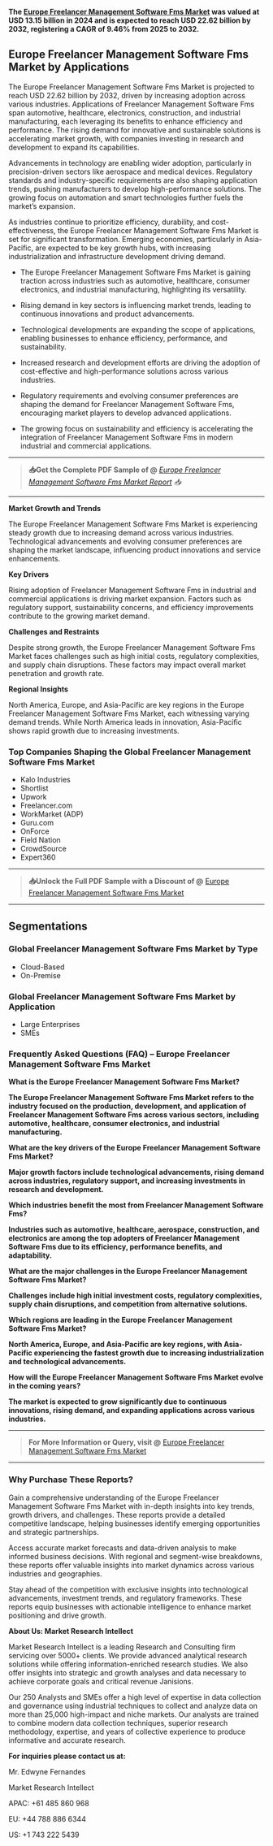 <p><strong>The <a href="https://www.marketresearchintellect.com/download-sample/?rid=173376&amp;utm_source=Pulse-April-Europe&amp;utm_medium=852">Europe Freelancer Management Software Fms Market</a> was valued at USD 13.15 billion in 2024 and is expected to reach USD 22.62 billion by 2032, registering a CAGR of 9.46% from 2025 to 2032.</strong></p><h2>Europe Freelancer Management Software Fms Market by Applications&nbsp;</h2><p><p>The Europe Freelancer Management Software Fms Market is projected to reach USD 22.62 billion by 2032, driven by increasing adoption across various industries. Applications of Freelancer Management Software Fms span automotive, healthcare, electronics, construction, and industrial manufacturing, each leveraging its benefits to enhance efficiency and performance. The rising demand for innovative and sustainable solutions is accelerating market growth, with companies investing in research and development to expand its capabilities.</p><p>Advancements in technology are enabling wider adoption, particularly in precision-driven sectors like aerospace and medical devices. Regulatory standards and industry-specific requirements are also shaping application trends, pushing manufacturers to develop high-performance solutions. The growing focus on automation and smart technologies further fuels the market&rsquo;s expansion.</p><p>As industries continue to prioritize efficiency, durability, and cost-effectiveness, the Europe Freelancer Management Software Fms Market is set for significant transformation. Emerging economies, particularly in Asia-Pacific, are expected to be key growth hubs, with increasing industrialization and infrastructure development driving demand.</p></p><ul><li><p>The Europe Freelancer Management Software Fms Market is gaining traction across industries such as automotive, healthcare, consumer electronics, and industrial manufacturing, highlighting its versatility.</p></li><li><p>Rising demand in key sectors is influencing market trends, leading to continuous innovations and product advancements.</p></li><li><p>Technological developments are expanding the scope of applications, enabling businesses to enhance efficiency, performance, and sustainability.</p></li><li><p>Increased research and development efforts are driving the adoption of cost-effective and high-performance solutions across various industries.</p></li><li><p>Regulatory requirements and evolving consumer preferences are shaping the demand for Freelancer Management Software Fms, encouraging market players to develop advanced applications.</p></li><li><p>The growing focus on sustainability and efficiency is accelerating the integration of Freelancer Management Software Fms in modern industrial and commercial applications.</p></li></ul><hr /><blockquote><p><strong><span class="font-[700]">📥Get the Complete PDF Sample of @ </span></strong><em><span class="font-[700]"><a href="https://www.marketresearchintellect.com/download-sample/?rid=173376&amp;utm_source=Pulse-April-Europe&amp;utm_medium=852" target="_blank" data-tracking-control-name="article-ssr-frontend-pulse_little-text-block" data-tracking-will-navigate="" data-test-link="">Europe Freelancer Management Software Fms Market Report</a>&nbsp;📥</span></em></p></blockquote><hr /><p class="" data-start="77" data-end="360"><strong data-start="77" data-end="105">Market Growth and Trends</strong></p><p class="" data-start="77" data-end="360">The Europe Freelancer Management Software Fms Market is experiencing steady growth due to increasing demand across various industries. Technological advancements and evolving consumer preferences are shaping the market landscape, influencing product innovations and service enhancements.</p><p class="" data-start="362" data-end="606"><strong data-start="362" data-end="377">Key Drivers</strong></p><p class="" data-start="362" data-end="606">Rising adoption of Freelancer Management Software Fms in industrial and commercial applications is driving market expansion. Factors such as regulatory support, sustainability concerns, and efficiency improvements contribute to the growing market demand.</p><p class="" data-start="608" data-end="849"><strong data-start="608" data-end="637">Challenges and Restraints</strong></p><p class="" data-start="608" data-end="849">Despite strong growth, the Europe Freelancer Management Software Fms Market faces challenges such as high initial costs, regulatory complexities, and supply chain disruptions. These factors may impact overall market penetration and growth rate.</p><p class="" data-start="851" data-end="1095"><strong data-start="851" data-end="872">Regional Insights</strong></p><p class="" data-start="851" data-end="1095">North America, Europe, and Asia-Pacific are key regions in the Europe Freelancer Management Software Fms Market, each witnessing varying demand trends. While North America leads in innovation, Asia-Pacific shows rapid growth due to increasing investments.</p><p><h3>Top Companies Shaping the Global Freelancer Management Software Fms Market </h3><ul><li>Kalo Industries</li><li>Shortlist</li><li>Upwork</li><li>Freelancer.com</li><li>WorkMarket (ADP)</li><li>Guru.com</li><li>OnForce</li><li>Field Nation</li><li>CrowdSource</li><li>Expert360</li></ul></p><hr /><blockquote><p><strong>📥Unlock the Full PDF Sample with a Discount of @</strong> <a href="https://www.marketresearchintellect.com/ask-for-discount/?rid=173376&amp;utm_source=Pulse-April-Europe&amp;utm_medium=852">Europe Freelancer Management Software Fms Market</a></p></blockquote><hr /><p><h2>Segmentations</h2><h3>Global Freelancer Management Software Fms Market by Type</h3><ul><li>Cloud-Based</li><li>On-Premise</li></ul><h3>Global Freelancer Management Software Fms Market by Application</h3><ul><li>Large Enterprises</li><li>SMEs</li></ul></p><h3><strong>Frequently Asked Questions (FAQ) &ndash; Europe Freelancer Management Software Fms Market</strong></h3><p><strong>What is the Europe Freelancer Management Software Fms Market?</strong></p><p><strong>The Europe Freelancer Management Software Fms Market refers to the industry focused on the production, development, and application of Freelancer Management Software Fms across various sectors, including automotive, healthcare, consumer electronics, and industrial manufacturing.</strong></p><p><strong>What are the key drivers of the Europe Freelancer Management Software Fms Market?</strong></p><p><strong>Major growth factors include technological advancements, rising demand across industries, regulatory support, and increasing investments in research and development.</strong></p><p><strong>Which industries benefit the most from Freelancer Management Software Fms?</strong></p><p><strong>Industries such as automotive, healthcare, aerospace, construction, and electronics are among the top adopters of Freelancer Management Software Fms due to its efficiency, performance benefits, and adaptability.</strong></p><p><strong>What are the major challenges in the Europe Freelancer Management Software Fms Market?</strong></p><p><strong>Challenges include high initial investment costs, regulatory complexities, supply chain disruptions, and competition from alternative solutions.</strong></p><p><strong>Which regions are leading in the Europe Freelancer Management Software Fms Market?</strong></p><p><strong>North America, Europe, and Asia-Pacific are key regions, with Asia-Pacific experiencing the fastest growth due to increasing industrialization and technological advancements.</strong></p><p><strong>How will the Europe Freelancer Management Software Fms Market evolve in the coming years?</strong></p><p><strong>The market is expected to grow significantly due to continuous innovations, rising demand, and expanding applications across various industries.</strong></p><hr /><blockquote><p><span class="font-[700]"><strong>For More Information or Query, visit&nbsp;@</strong>&nbsp;</span><span class="font-[700]"><a href="https://www.marketresearchintellect.com/product/global-freelancer-management-software-fms-market-size-forecast/?utm_source=Linkedin&utm_medium=852" target="_blank" data-tracking-control-name="article-ssr-frontend-pulse_little-text-block" data-tracking-will-navigate="" data-test-link="">Europe Freelancer Management Software Fms Market</a></span></p></blockquote><hr /><h3><strong data-start="0" data-end="31">Why Purchase These Reports?</strong></h3><p class="" data-start="35" data-end="297">Gain a comprehensive understanding of the Europe Freelancer Management Software Fms Market with in-depth insights into key trends, growth drivers, and challenges. These reports provide a detailed competitive landscape, helping businesses identify emerging opportunities and strategic partnerships.</p><p class="" data-start="299" data-end="540">Access accurate market forecasts and data-driven analysis to make informed business decisions. With regional and segment-wise breakdowns, these reports offer valuable insights into market dynamics across various industries and geographies.</p><p class="" data-start="542" data-end="784">Stay ahead of the competition with exclusive insights into technological advancements, investment trends, and regulatory frameworks. These reports equip businesses with actionable intelligence to enhance market positioning and drive growth.</p><p><strong><span class="font-[700]">About Us: Market Research Intellect</span></strong></p><p><span class="">Market Research Intellect is a leading Research and Consulting firm servicing over 5000+ clients. We provide advanced analytical research solutions while offering information-enriched research studies.&nbsp;</span>We also offer insights into strategic and growth analyses and data necessary to achieve corporate goals and critical revenue Janisions.</p><p><span class="">Our 250 Analysts and SMEs offer a high level of expertise in data collection and governance using industrial techniques to collect and analyze data on more than 25,000 high-impact and niche markets. Our analysts are trained to combine modern data collection techniques, superior research methodology, expertise, and years of collective experience to produce informative and accurate research.</span></p><p><strong>For inquiries please contact us at:</strong></p><p>Mr. Edwyne Fernandes</p><p>Market Research Intellect</p><p>APAC: +61 485 860 968</p><p>EU: +44 788 886 6344</p><p>US: +1 743 222 5439</p>